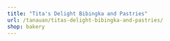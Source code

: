 ```yaml
---
title: "Tita's Delight Bibingka and Pastries"
url: /tanauan/titas-delight-bibingka-and-pastries/
shop: bakery
---
```

